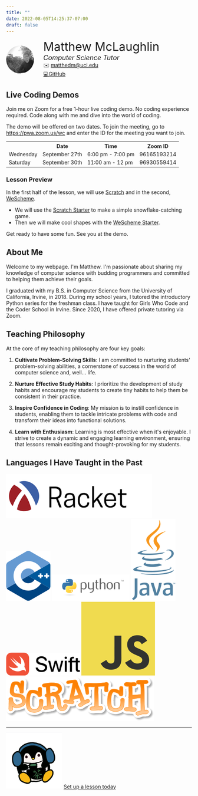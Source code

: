 ```yaml
---
title: ""
date: 2022-08-05T14:25:37-07:00
draft: false
---
```


<div style="display: flex; align-items: center; margin-top: 3%">
  <img style="width: 15%; height: auto; object-fit: cover; clip-path: circle()" src="me.jpeg"/>
  <div style="display: flex; flex-direction: column; margin-left: 5%">
    <font size="+3">Matthew McLaughlin</font>
    <font size="+1"><i>Computer Science Tutor</i></font>
    <span>✉️
    <a href="mailto:matthedm@uci.edu">
      matthedm@uci.edu
    </a>
    </span>
    <a href="https://github.com/mdm508">💻GitHub</a>
  </div>
</div>

## Live Coding Demos

Join me on Zoom for a free 1-hour live coding demo. 
No coding experience required. Code along with me and dive into the world
of coding.

The demo will be offered on two dates. To join the meeting, go to 
https://pwa.zoom.us/wc and enter the ID for the meeting you want to join.

<table>
  <tr>
    <th></th>
    <th>Date</th>
    <th>Time</th>
    <th>Zoom ID</th>
  </tr>
  <tr>
    <td>Wednesday</td>
    <td>September 27th</td>
    <td>6:00 pm - 7:00 pm</td>
    <td>96165193214</td>
  </tr>
  <tr>
    <td>Saturday</td>
    <td>September 30th</td>
    <td>11:00 am - 12 pm</td>
    <td>96930559414</td>
  </tr>
</table>

### Lesson Preview
In the first half of the lesson, we will use [Scratch](https://scratch.mit.edu/) and in the second, [WeScheme](https://www.wescheme.org/).

- We will use the [Scratch Starter](https://scratch.mit.edu/projects/898666614) to make a simple snowflake-catching game.
- Then we will make cool shapes with the [WeScheme Starter](https://www.bootstrapworld.org/materials/fall2023/en-us/lessons/hoc-wescheme-intro/index.shtml#).

Get ready to have some fun. See you at the demo.

## About Me
Welcome to my webpage. I'm Matthew. I'm passionate about sharing my knowledge
of computer science with budding programmers and committed to helping them
achieve their goals.

I graduated with my B.S. in Computer Science
from the University of California, Irvine, in 2018. During my school years, I 
tutored the introductory Python series for the freshman class.  I have taught
for Girls Who Code and the Coder School in Irvine. Since 2020, I have offered
private tutoring via Zoom. 

## Teaching Philosophy

At the core of my teaching philosophy are four key goals:

1. **Cultivate Problem-Solving Skills**: I am committed to nurturing students' problem-solving abilities, a cornerstone of success in the world of computer science and, well... life.

2. **Nurture Effective Study Habits**: I prioritize the development of study habits and encourage my students to create tiny habits to help them be consistent in their practice. 

3. **Inspire Confidence in Coding**: My mission is to instill confidence in students, enabling them to tackle intricate problems with code and transform their ideas into functional solutions.

4. **Learn with Enthusiasm**: Learning is most effective when it's enjoyable. I strive to create a dynamic and engaging learning environment, ensuring that lessons remain exciting and thought-provoking for my students.

## Languages I Have Taught in the Past

![Racket](racket-logo.png)
![C++](Cpp-logo.png)
![Python](python-logo.png)
![Java](java-logo.png)
![Swift](swift-logo.png)
![JavaScript](js-logo.png)  
![Scratch](scratch-logo.png)

<hr>

<div class="cta-box">
    <img src="penguin.png" alt="Penguin">
    <a href="mailto:matthedm@uci.edu" class="cta-button">Set up a lesson today</a>
</div>
